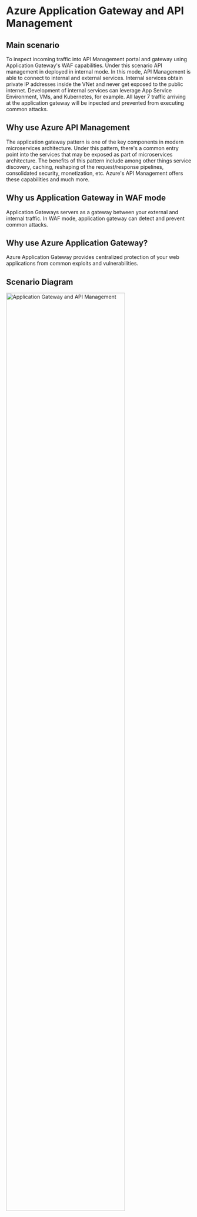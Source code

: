 # Azure Application Gateway and API Management

## Main scenario

To inspect incoming traffic into API Management portal and gateway using Application Gateway's WAF capabilities. Under this scenario API management in deployed in internal mode. In this mode, API Management is able to connect to internal and external services. Internal services obtain private IP addresses inside the VNet and never get exposed to the public internet. Development of internal services can leverage App Service Environment, VMs, and Kubernetes, for example. All layer 7 traffic arriving at the application gateway will be inpected and prevented from executing common attacks.

## Why use Azure API Management

The application gateway pattern is one of the key components in modern microservices architecture. Under this pattern, there's a common entry point into the services that may be exposed as part of microservices architecture. The benefits of this pattern include among other things service discovery, caching, reshaping of the request/response pipelines, consolidated security, monetization, etc. Azure's API Management offers these capabilities and much more.

## Why us Application Gateway in WAF mode

Application Gateways servers as a gateway between your external and internal traffic. In WAF mode, application gateway can detect and prevent common attacks.

## Why use Azure Application Gateway?

Azure Application Gateway provides centralized protection of your web applications from common exploits and vulnerabilities.

## Scenario Diagram

<img src="AppGwApimDiagram.png" alt="Application Gateway and API Management" style="width:80%">

## Infrastructure aspects

- Application Gateway and API Management are deployed inside subnets on a VMet
  - Each services requires its own subnet
- DNS is highly recommended in order for API Magement to resolve internal service names
  - You can deploy an Azure Private Zone or your own via a VMs in on a subnet on the VNet
- Certificates are required to encrypt the end-to-end communication between Application Gateway and API Management
- Certificates are required to set the custom gateway and portal hostnames in API Management


## Steps to deploy this scenario

### Clone the repo

### Create the self-signed certifcates (Optional)

- Edit the CreateSelfSignedCertificates.ps1 and update your domain and path where to drop the certificates:
- Open an administrator Powershell window and run
```powershell
./CreateSelfSignedCertificates.ps1
```

> **File:** ```CreateSelfSignedCertificates.ps1```

- Certifices are used to set the portal and gateway hostnames in API management
- They are also used to configure communication between Application Gateway and API Management
- API Management support self-signed certificates

#### What does the script do?

- The script will create a self-signed root CA
- It will also create the api and gateway certificate signed by the root CA

> **Note:** Please note that the script includes detail comments about each of these steps.

### Deploy API Management and Application Gateway

> **File:** ```DeployServices.ps1```

Remeber to change the parameters before executing this script

```powershell
# Create resource group
$resGroupName = "apim-appGw-RG" # resource group name
$location = "East US"           # Azure region
New-AzResourceGroup -Name $resGroupName -Location $location

# Set the new domains
$domain = "yourdomain.com"
$gatewayHostname = "api.$domain"                 # API gateway host
$portalHostname = "portal.$domain"               # API developer portal host
$gatewayCertCerPath = "C:\certs\$domainm\api.$domain.cer" # full path to api.contoso.net .cer file
$gatewayCertPfxPath = "C:\certs\$domain\api.$domain.pfx" # full path to api.contoso.net .pfx file
$portalCertPfxPath = "C:\certs\$domain\portal.$domain.pfx"   # full path to portal.contoso.net .pfx file
$gatewayCertPfxPassword = "YourSecurePassowrd"   # password for api.contoso.net pfx certificate
$portalCertPfxPassword = "YourSecurePassowrd"    # password for portal.contoso.net pfx certificate
```

#### What does the script do?

- Creates VNet and subnet with the AppGw and APIM subnet in internal mode
- Creates the API Management in the APIM subnet
- It renames the gateway and portal names using the supplied certificates
- Creates a public IP
- Create the Application Gateway with the assigned public IP
  - Creates the listeners, probles, rules and backend pools to establish secure communitcation between AppGw and APIM using end-to-end encryption.
  - The diagram below shows this configuration
  
> **Note:** Please note that the script includes detail comments about each of these steps.

##### Application Gateway Configuration Diagram

<img src="AppGwConfigurationv2.png" alt="Application Gateway and API Management" style="width:80%">

### CNAME Configuration

- Get the public IP's fully qualified domain
- Configure your external DNS and add the CNAME

<img src="DNSSettings.png" alt="Application Gateway and API Management" style="width:80%">

### Deploy a DNS Private Zone 

> **Note:** Powershell - DeployPrivaZone.ps1

- It is best practice to references private services by a DNS name in API Management. 
- You may also deploy your own DNS service inside the VNet to another subnet.

## Testing with an External API

API Management comes configured with the echo API. You will need to get a subscription key to be able to make a call to this API. The administrator account includes a key or you can create a user and get a subscription assigned to a product.

### GET Call
```bash
HEADER Ocp-Apim-Subscription-Key: ••••••••••••••••••••••••••••••••
GET https://api.yourdomain.com/echo/resource?param1=sample
```

### Expected Result

```
HTTP/1.1 200 OK

accept: */*
accept-encoding: gzip,deflate,br
accept-language: en-US,en; q=0.9
cache-control: no-store, no-cache
content-length: 0
date: Thu, 14 May 2020 16:52:28 GMT
host: echoapi.cloudapp.net
...
```

## Testing with an Internal API

- You will need to deploy an internal API to a subnet on the VNet
- You will need to configure the API in APIM and assign it to a product
- Try to use an internal DNS name to hit your API

### GET Call

```bash
HEADER Ocp-Apim-Subscription-Key: ••••••••••••••••••••••••••••••••
GET https://api.yourdomain.com/api/yourapi
```

### Expected Result

- Your expected result


## Reference Documents

- https://docs.microsoft.com/en-us/azure/api-management/api-management-howto-integrate-internal-vnet-appgateway

